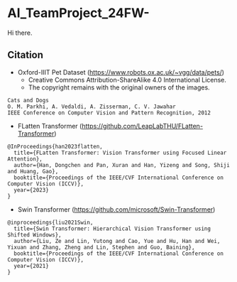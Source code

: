 # AI_TeamProject_24FW-

Hi there.


## Citation
- Oxford-IIIT Pet Dataset (https://www.robots.ox.ac.uk/~vgg/data/pets/)
  - Creative Commons Attribution-ShareAlike 4.0 International License.
  - The copyright remains with the original owners of the images.
```
Cats and Dogs
O. M. Parkhi, A. Vedaldi, A. Zisserman, C. V. Jawahar
IEEE Conference on Computer Vision and Pattern Recognition, 2012
```
- FLatten Transformer (https://github.com/LeapLabTHU/FLatten-Transformer)
```
@InProceedings{han2023flatten,
  title={FLatten Transformer: Vision Transformer using Focused Linear Attention},
  author={Han, Dongchen and Pan, Xuran and Han, Yizeng and Song, Shiji and Huang, Gao},
  booktitle={Proceedings of the IEEE/CVF International Conference on Computer Vision (ICCV)},
  year={2023}
}
```
- Swin Transformer (https://github.com/microsoft/Swin-Transformer)
```
@inproceedings{liu2021Swin,
  title={Swin Transformer: Hierarchical Vision Transformer using Shifted Windows},
  author={Liu, Ze and Lin, Yutong and Cao, Yue and Hu, Han and Wei, Yixuan and Zhang, Zheng and Lin, Stephen and Guo, Baining},
  booktitle={Proceedings of the IEEE/CVF International Conference on Computer Vision (ICCV)},
  year={2021}
}
```
